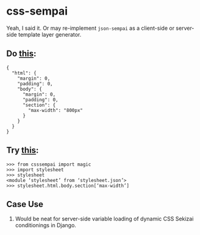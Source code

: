# css-sempai

Yeah, I said it. Or may re-implement `json-sempai` as a client-side or server-side template layer generator.

## Do [this][0]:

    {
      "html": {
        "margin": 0,
        "padding": 0,
        "body": {
          "margin": 0,
          "padding": 0,
          "section": {
            "max-width": "800px"
          }
        }
      }
    }

## Try [this][1]:

    >>> from csssempai import magic
    >>> import stylesheet
    >>> stylesheet
    <module ‘stylesheet’ from ‘stylesheet.json’>
    >>> stylesheet.html.body.section[‘max-width’]

## Case Use

1. Would be neat for server-side variable loading of dynamic CSS Sekizai conditionings in Django.

[0]: https://descartes.io/
[1]: https://github.com/kragniz/json-sempai/
